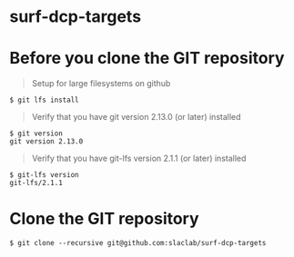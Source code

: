 # surf-dcp-targets

# Before you clone the GIT repository

> Setup for large filesystems on github

```$ git lfs install```

> Verify that you have git version 2.13.0 (or later) installed 

```
$ git version
git version 2.13.0
```

> Verify that you have git-lfs version 2.1.1 (or later) installed 

```
$ git-lfs version
git-lfs/2.1.1
```

# Clone the GIT repository

```$ git clone --recursive git@github.com:slaclab/surf-dcp-targets```
